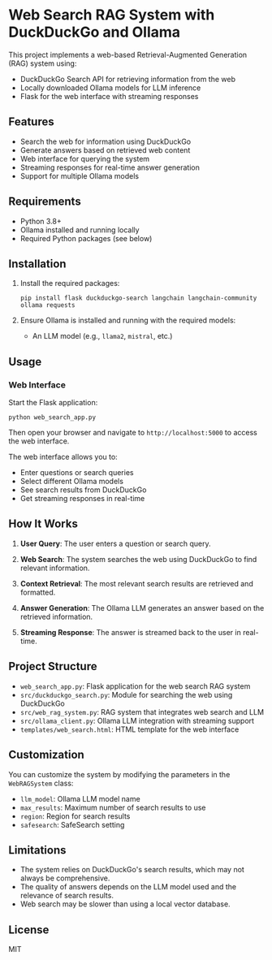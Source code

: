 # Web Search RAG System with DuckDuckGo and Ollama

This project implements a web-based Retrieval-Augmented Generation (RAG) system using:
- DuckDuckGo Search API for retrieving information from the web
- Locally downloaded Ollama models for LLM inference
- Flask for the web interface with streaming responses

## Features

- Search the web for information using DuckDuckGo
- Generate answers based on retrieved web content
- Web interface for querying the system
- Streaming responses for real-time answer generation
- Support for multiple Ollama models

## Requirements

- Python 3.8+
- Ollama installed and running locally
- Required Python packages (see below)

## Installation

1. Install the required packages:
   ```
   pip install flask duckduckgo-search langchain langchain-community ollama requests
   ```

2. Ensure Ollama is installed and running with the required models:
   - An LLM model (e.g., `llama2`, `mistral`, etc.)

## Usage

### Web Interface

Start the Flask application:

```
python web_search_app.py
```

Then open your browser and navigate to `http://localhost:5000` to access the web interface.

The web interface allows you to:
- Enter questions or search queries
- Select different Ollama models
- See search results from DuckDuckGo
- Get streaming responses in real-time

## How It Works

1. **User Query**: The user enters a question or search query.

2. **Web Search**: The system searches the web using DuckDuckGo to find relevant information.

3. **Context Retrieval**: The most relevant search results are retrieved and formatted.

4. **Answer Generation**: The Ollama LLM generates an answer based on the retrieved information.

5. **Streaming Response**: The answer is streamed back to the user in real-time.

## Project Structure

- `web_search_app.py`: Flask application for the web search RAG system
- `src/duckduckgo_search.py`: Module for searching the web using DuckDuckGo
- `src/web_rag_system.py`: RAG system that integrates web search and LLM
- `src/ollama_client.py`: Ollama LLM integration with streaming support
- `templates/web_search.html`: HTML template for the web interface

## Customization

You can customize the system by modifying the parameters in the `WebRAGSystem` class:

- `llm_model`: Ollama LLM model name
- `max_results`: Maximum number of search results to use
- `region`: Region for search results
- `safesearch`: SafeSearch setting

## Limitations

- The system relies on DuckDuckGo's search results, which may not always be comprehensive.
- The quality of answers depends on the LLM model used and the relevance of search results.
- Web search may be slower than using a local vector database.

## License

MIT
